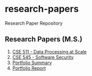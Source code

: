 # research-papers

Research Paper Repository

## Research Papers (M.S.)

1. [CSE 511 - Data Processing at Scale](./ms/CSE-511-Data-Processing-at-Scale.pdf)
2. [CSE 545 - Software Security](./ms/CSE-545-Software-Security.pdf)
3. [Portfolio Summary](./ms/ChristopherBilger_PortfolioSummary.pdf)
4. [Portfolio Report](./ms/ChristopherBilger_PortfolioReport.pdf)
